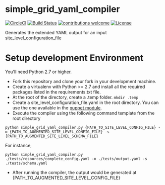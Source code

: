 # simple_grid_yaml_compiler
[![CircleCI](https://circleci.com/gh/WLCG-Lightweight-Sites/simple_grid_yaml_compiler/tree/master.svg?style=svg)](https://circleci.com/gh/WLCG-Lightweight-Sites/simple_grid_yaml_compiler/tree/master)
[![Build Status](https://travis-ci.org/WLCG-Lightweight-Sites/simple_grid_yaml_compiler.svg?branch=master)](https://travis-ci.org/WLCG-Lightweight-Sites/simple_grid_yaml_compiler?branch=master)
[![contributions welcome](https://img.shields.io/badge/contributions-welcome-brightgreen.svg?style=flat)](https://github.com/WLCG-Lightweight-Sites/wlcg_lightweight_site_config_validation_engine/issues)
[![License](https://img.shields.io/badge/License-Apache%202.0-blue.svg)](https://opensource.org/licenses/Apache-2.0)

Generates the extended YAML output for an input site_level_configuration_file

# Setup development Environment
You'll need Python 2.7 or higher.
- Fork this repository and clone your fork in your development machine.
- Create a virtualenv with Python >= 2.7 and install all the required packages listed in the requirements.txt file.
- At the root of the directory, create a .temp folder. ```mkdir .temp```
- Create a site_level_configuration_file.yaml in the root directory. You can use the one available in the [puppet module](https://github.com/WLCG-Lightweight-Sites/simple_grid_puppet_module/tree/master/templates).
- Execute the compiler using the following command template from the root directory
```
python simple_grid_yaml_compiler.py {PATH_TO_SITE_LEVEL_CONFIG_FILE} -o {PATH_TO_AUGMENTED_SITE_LEVEL_CONFIG_FILE} -s {PATH_TO_AUGMENTED_SITE_LEVEL_SCHEMA_FILE}
```
For instance, 
```
python simple_grid_yaml_compiler.py ./tests/resources/complete_config.yaml -o ./tests/output.yaml -s ./tests/schema.yaml
```
- After running the compiler, the output would be generated at {PATH_TO_AUGMENTED_SITE_LEVEL_CONFIG_FILE}

